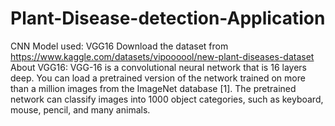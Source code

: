 # Plant-Disease-detection-Application
CNN Model used: VGG16
Download the dataset from https://www.kaggle.com/datasets/vipoooool/new-plant-diseases-dataset
About VGG16:
VGG-16 is a convolutional neural network that is 16 layers deep. You can load a pretrained version of the network trained on more than a million images from the ImageNet database [1]. The pretrained network can classify images into 1000 object categories, such as keyboard, mouse, pencil, and many animals.

